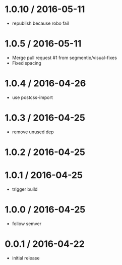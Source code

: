 
1.0.10 / 2016-05-11
===================

  * republish because robo fail

1.0.5 / 2016-05-11
==================

  * Merge pull request #1 from segmentio/visual-fixes
  * Fixed spacing

1.0.4 / 2016-04-26
==================

  * use postcss-import

1.0.3 / 2016-04-25
==================

  * remove unused dep

1.0.2 / 2016-04-25
==================



1.0.1 / 2016-04-25
==================

  * trigger build

1.0.0 / 2016-04-25
==================

  * follow semver

0.0.1 / 2016-04-22
==================

  * initial release
